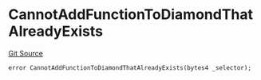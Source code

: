 # CannotAddFunctionToDiamondThatAlreadyExists
[Git Source](https://github.com/thrackle-io/tron/blob/4b8e6b6f1f58764b58a041110acc182dd905d211/src/protocol/economic/ruleProcessor/RuleProcessorDiamondLib.sol)


```solidity
error CannotAddFunctionToDiamondThatAlreadyExists(bytes4 _selector);
```

